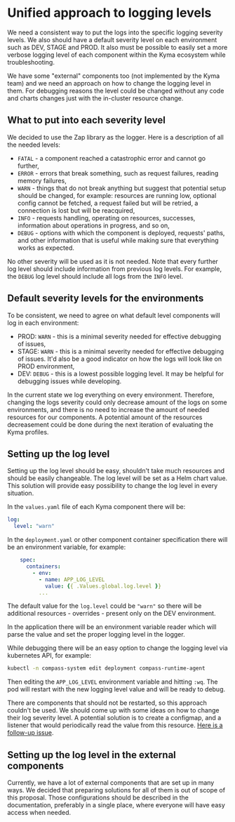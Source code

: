 # Unified approach to logging levels

We need a consistent way to put the logs into the specific logging severity levels. We also should have a default severity level on each environment such as DEV, STAGE and PROD.
It also must be possible to easily set a more verbose logging level of each component within the Kyma ecosystem while troubleshooting.

We have some "external" components too (not implemented by the Kyma team) and we need an approach on how to change the logging level in them. For debugging reasons the level could be changed without any code and charts changes just with the in-cluster resource change.

## What to put into each severity level

We decided to use the Zap library as the logger. Here is a description of all the needed levels:

- `FATAL` - a component reached a catastrophic error and cannot go further,
- `ERROR` - errors that break something, such as request failures, reading memory failures,
- `WARN` - things that do not break anything but suggest that potential setup should be changed, for example: resources are running low, optional config cannot be fetched, a request failed but will be retried, a connection is lost but will be reacquired,
- `INFO` - requests handling, operating on resources, successes, information about operations in progress, and so on,
- `DEBUG` - options with which the component is deployed, requests' paths, and other information that is useful while making sure that everything works as expected.

No other severity will be used as it is not needed. Note that every further log level should include information from previous log levels. For example, the `DEBUG` log level should include all logs from the `INFO` level.

## Default severity levels for the environments

To be consistent, we need to agree on what default level components will log in each environment:

- PROD: `WARN` - this is a minimal severity needed for effective debugging of issues,
- STAGE: `WARN` - this is a minimal severity needed for effective debugging of issues. It'd also be a good indicator on how the logs will look like on PROD environment,
- DEV: `DEBUG` - this is a lowest possible logging level. It may be helpful for debugging issues while developing.

In the current state we log everything on every environment. Therefore, changing the logs severity could only decrease amount of the logs on some environments, and there is no need to increase the amount of needed resources for our components. A potential amount of the resources decreasement could be done during the next iteration of evaluating the Kyma profiles.

## Setting up the log level

Setting up the log level should be easy, shouldn't take much resources and should be easily changeable. The log level will be set as a Helm chart value. This solution will provide easy possibility to change the log level in every situation.

In the `values.yaml` file of each Kyma component there will be:

```yaml
log:
  level: "warn"
```

In the `deployment.yaml` or other component container specification there will be an environment variable, for example:

```yaml
    spec:
      containers:
        - env:
          - name: APP_LOG_LEVEL
            value: {{ .Values.global.log.level }}
          ...
```

The default value for the `log.level` could be `"warn"` so there will be additional resources - overrides - present only on the DEV environment.

In the application there will be an environment variable reader which will parse the value and set the proper logging level in the logger.

While debugging there will be an easy option to change the logging level via kubernetes API, for example:
```bash
kubectl -n compass-system edit deployment compass-runtime-agent
```
Then editing the `APP_LOG_LEVEL` environment variable and hitting `:wq`. The pod will restart with the new logging level value and will be ready to debug.

There are components that should not be restarted, so this approach couldn't be used. We should come up with some ideas on how to change their log severity level. A potential solution is to create a configmap, and a listener that would periodically read the value from this resource. [Here is a follow-up issue](https://github.com/kyma-project/community/issues/530).

## Setting up the log level in the external components

Currently, we have a lot of external components that are set up in many ways. We decided that preparing solutions for all of them is out of scope of this proposal. Those configurations should be described in the documentation, preferably in a single place, where everyone will have easy access when needed.
